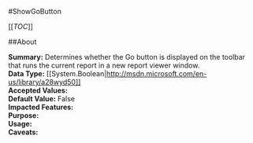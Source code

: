 #ShowGoButton

[[_TOC_]]

##About

**Summary:**  Determines whether the Go button is displayed on the toolbar that runs the current report in a new report viewer window.   
**Data Type:** [[System.Boolean|http://msdn.microsoft.com/en-us/library/a28wyd50]]  
**Accepted Values:**   
**Default Value:** False  
**Impacted Features:**   
**Purpose:**   
**Usage:**   
**Caveats:**   

